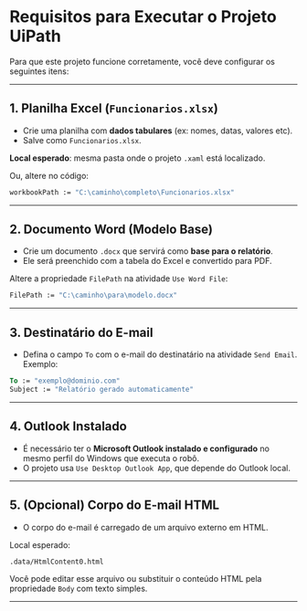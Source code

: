 
#  Requisitos para Executar o Projeto UiPath

Para que este projeto funcione corretamente, você deve configurar os seguintes itens:

---

## 1. Planilha Excel (`Funcionarios.xlsx`)

- Crie uma planilha com **dados tabulares** (ex: nomes, datas, valores etc).
- Salve como `Funcionarios.xlsx`.

 **Local esperado**: mesma pasta onde o projeto `.xaml` está localizado.

Ou, altere no código:
```vb
workbookPath := "C:\caminho\completo\Funcionarios.xlsx"
```

---

##  2. Documento Word (Modelo Base)

- Crie um documento `.docx` que servirá como **base para o relatório**.
- Ele será preenchido com a tabela do Excel e convertido para PDF.

 Altere a propriedade `FilePath` na atividade `Use Word File`:
```vb
FilePath := "C:\caminho\para\modelo.docx"
```

---

##  3. Destinatário do E-mail

- Defina o campo `To` com o e-mail do destinatário na atividade `Send Email`.
 Exemplo:
```vb
To := "exemplo@dominio.com"
Subject := "Relatório gerado automaticamente"
```

---

##  4. Outlook Instalado

- É necessário ter o **Microsoft Outlook instalado e configurado** no mesmo perfil do Windows que executa o robô.
- O projeto usa `Use Desktop Outlook App`, que depende do Outlook local.

---

##  5. (Opcional) Corpo do E-mail HTML

- O corpo do e-mail é carregado de um arquivo externo em HTML.

 Local esperado:
```
.data/HtmlContent0.html
```

 Você pode editar esse arquivo ou substituir o conteúdo HTML pela propriedade `Body` com texto simples.

---


